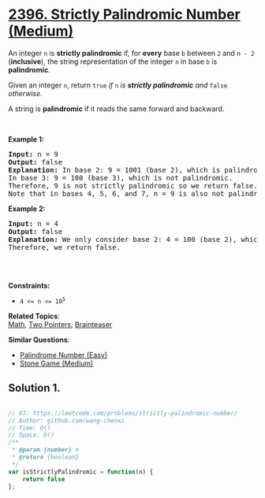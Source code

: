 # [2396. Strictly Palindromic Number (Medium)](https://leetcode.com/problems/strictly-palindromic-number/)

<p>An integer <code>n</code> is <strong>strictly palindromic</strong> if, for <strong>every</strong> base <code>b</code> between <code>2</code> and <code>n - 2</code> (<strong>inclusive</strong>), the string representation of the integer <code>n</code> in base <code>b</code> is <strong>palindromic</strong>.</p>

<p>Given an integer <code>n</code>, return <code>true</code> <em>if </em><code>n</code><em> is <strong>strictly palindromic</strong> and </em><code>false</code><em> otherwise</em>.</p>

<p>A string is <strong>palindromic</strong> if it reads the same forward and backward.</p>

<p>&nbsp;</p>
<p><strong class="example">Example 1:</strong></p>

<pre><strong>Input:</strong> n = 9
<strong>Output:</strong> false
<strong>Explanation:</strong> In base 2: 9 = 1001 (base 2), which is palindromic.
In base 3: 9 = 100 (base 3), which is not palindromic.
Therefore, 9 is not strictly palindromic so we return false.
Note that in bases 4, 5, 6, and 7, n = 9 is also not palindromic.
</pre>

<p><strong class="example">Example 2:</strong></p>

<pre><strong>Input:</strong> n = 4
<strong>Output:</strong> false
<strong>Explanation:</strong> We only consider base 2: 4 = 100 (base 2), which is not palindromic.
Therefore, we return false.

</pre>

<p>&nbsp;</p>
<p><strong>Constraints:</strong></p>

<ul>
	<li><code>4 &lt;= n &lt;= 10<sup>5</sup></code></li>
</ul>


**Related Topics**:  
[Math](https://leetcode.com/tag/math/), [Two Pointers](https://leetcode.com/tag/two-pointers/), [Brainteaser](https://leetcode.com/tag/brainteaser/)

**Similar Questions**:
* [Palindrome Number (Easy)](https://leetcode.com/problems/palindrome-number/)
* [Stone Game (Medium)](https://leetcode.com/problems/stone-game/)

## Solution 1.

```js

// OJ: https://leetcode.com/problems/strictly-palindromic-number/
// Author: github.com/wang-chenxi
// Time: O()
// Space: O()
/**
 * @param {number} n
 * @return {boolean}
 */
var isStrictlyPalindromic = function(n) {
    return false
};

```